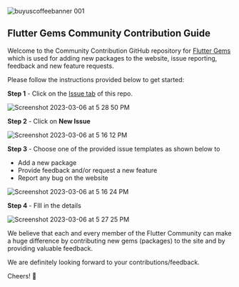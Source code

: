 ![buyuscoffeebanner 001](https://user-images.githubusercontent.com/1382619/223126273-7bf8bcf0-056c-41bf-b053-0521790a7c52.jpeg)

## Flutter Gems Community Contribution Guide

Welcome to the Community Contribution GitHub repository for [Flutter Gems](https://fluttergems.dev/) which is used for adding new packages to the website, issue reporting, feedback and new feature requests.

Please follow the instructions provided below to get started:

**Step 1** - Click on the [Issue tab](https://github.com/fluttergems/fluttergems/issues) of this repo.

![Screenshot 2023-03-06 at 5 28 50 PM](https://user-images.githubusercontent.com/1382619/223104794-9a0ef6e4-1a03-49c2-9295-ec1a9823cb27.png)

**Step 2** - Click on **New Issue**

![Screenshot 2023-03-06 at 5 16 12 PM](https://user-images.githubusercontent.com/1382619/223103808-fec486ea-6a47-4d6c-8124-59fdeb2721b6.png)

**Step 3** - Choose one of the provided issue templates as shown below to  
- Add a new package
- Provide feedback and/or request a new feature
- Report any bug on the website

![Screenshot 2023-03-06 at 5 16 24 PM](https://user-images.githubusercontent.com/1382619/223105424-c481925c-b516-4881-b988-4cc8dc77eed0.png)

**Step 4** - FIll in the details

![Screenshot 2023-03-06 at 5 27 25 PM](https://user-images.githubusercontent.com/1382619/223104156-210fced5-5f70-4b0c-985b-a9cf31267a8f.png)

We believe that each and every member of the Flutter Community can make a huge difference by contributing new gems (packages) to the site and by providing valuable feedback.

We are definitely looking forward to your contributions/feedback.

Cheers! 💙
